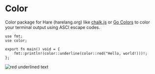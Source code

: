 # Color

Color package for Hare (harelang.org) like [chalk.js](https://github.com/chalk/chalk) or [Go Colors](https://github.com/fatih/color) to color your terminal output using ASCI escape codes.

```ha
use fmt;
use color;

export fn main() void = {
    fmt::println!(color::underline(color::red("Hello, world!)))!;
};

```

![red underlined text](https://i.ibb.co/gdqwn0G/image.png)

